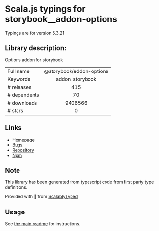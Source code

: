 
# Scala.js typings for storybook__addon-options

Typings are for version 5.3.21

## Library description:
Options addon for storybook

|                    |                 |
| ------------------ | :-------------: |
| Full name          | @storybook/addon-options |
| Keywords           | addon, storybook |
| # releases         | 415 |
| # dependents       | 70 |
| # downloads        | 9406566 |
| # stars            | 0 |

## Links
- [Homepage](https://github.com/storybookjs/storybook/tree/master/addons/options)
- [Bugs](https://github.com/storybookjs/storybook/issues)
- [Repository](https://github.com/storybookjs/storybook)
- [Npm](https://www.npmjs.com/package/%40storybook%2Faddon-options)
    


## Note
This library has been generated from typescript code from first party type definitions.

Provided with :purple_heart: from [ScalablyTyped](https://github.com/oyvindberg/ScalablyTyped)

## Usage
See [the main readme](../../readme.md) for instructions.


